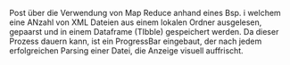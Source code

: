 Post über die Verwendung von Map Reduce anhand eines Bsp. i welchem eine ANzahl von XML Dateien aus einem lokalen Ordner ausgelesen, gepaarst und in einem Dataframe (TIbble) gespeichert werden. Da dieser Prozess dauern kann, ist ein ProgressBar eingebaut, der nach jedem erfolgreichen Parsing einer Datei, die Anzeige visuell auffrischt.
